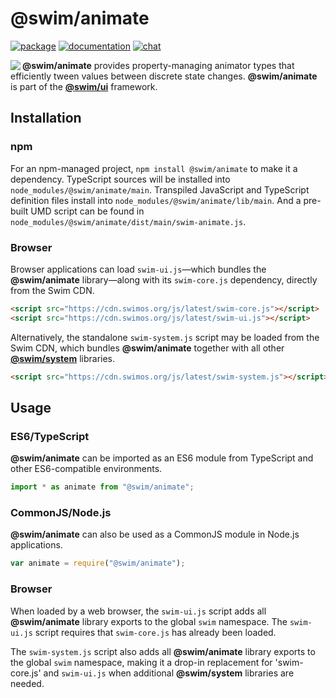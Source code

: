 # @swim/animate

[![package](https://img.shields.io/npm/v/@swim/animate.svg)](https://www.npmjs.com/package/@swim/animate)
[![documentation](https://img.shields.io/badge/doc-TypeDoc-blue.svg)](https://docs.swimos.org/js/latest/modules/_swim_animate.html)
[![chat](https://img.shields.io/badge/chat-Gitter-green.svg)](https://gitter.im/swimos/community)

<a href="https://www.swimos.org"><img src="https://docs.swimos.org/readme/marlin-blue.svg" align="left"></a>

**@swim/animate** provides property-managing animator types that efficiently
tween values between discrete state changes.  **@swim/animate** is part of the
[**@swim/ui**](https://github.com/swimos/swim/tree/master/swim-system-js/swim-ui-js/@swim/ui)
framework.

## Installation

### npm

For an npm-managed project, `npm install @swim/animate` to make it a dependency.
TypeScript sources will be installed into `node_modules/@swim/animate/main`.
Transpiled JavaScript and TypeScript definition files install into
`node_modules/@swim/animate/lib/main`.  And a pre-built UMD script can
be found in `node_modules/@swim/animate/dist/main/swim-animate.js`.

### Browser

Browser applications can load `swim-ui.js`—which bundles the **@swim/animate**
library—along with its `swim-core.js` dependency, directly from the Swim CDN.

```html
<script src="https://cdn.swimos.org/js/latest/swim-core.js"></script>
<script src="https://cdn.swimos.org/js/latest/swim-ui.js"></script>
```

Alternatively, the standalone `swim-system.js` script may be loaded
from the Swim CDN, which bundles **@swim/animate** together with all other
[**@swim/system**](https://github.com/swimos/swim/tree/master/swim-system-js/@swim/system)
libraries.

```html
<script src="https://cdn.swimos.org/js/latest/swim-system.js"></script>
```

## Usage

### ES6/TypeScript

**@swim/animate** can be imported as an ES6 module from TypeScript and other
ES6-compatible environments.

```typescript
import * as animate from "@swim/animate";
```

### CommonJS/Node.js

**@swim/animate** can also be used as a CommonJS module in Node.js applications.

```javascript
var animate = require("@swim/animate");
```

### Browser

When loaded by a web browser, the `swim-ui.js` script adds all
**@swim/animate** library exports to the global `swim` namespace.  The
`swim-ui.js` script requires that `swim-core.js` has already been loaded.

The `swim-system.js` script also adds all **@swim/animate** library exports
to the global `swim` namespace, making it a drop-in replacement for
'swim-core.js' and `swim-ui.js` when additional **@swim/system**
libraries are needed.
